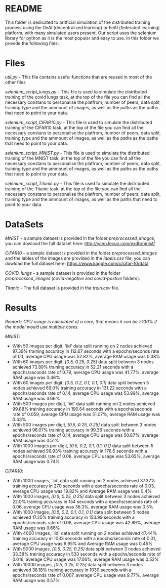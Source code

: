 
# README

This folder is dedicated to aritficial simulation of the distributed training process using the DeAI (decentralized learning) or FeAI (federated learning) platform, with many simulated users present. Our script uses the selenium library for python as it is the most popular and easy to use. In this folder we provide the following files:


# Files

*util.py* - This file contains useful functions that are reused in most of the other files

*selenium_script_lungs.py* - This file is used to simulate the distributed training of the covid lungs task, at the top of the file you can find all the necessary constans to personalise the platfrom, number of peers, data split, training type and the ammount of images, as well as the paths as the paths that need to point to your data.

*selenium_script_CIFAR10.py* - This file is used to simulate the distributed training of the CIFAR10 task, at the top of the file you can find all the necessary constans to personalise the platfrom, number of peers, data split, training type and the ammount of images, as well as the paths as the paths that need to point to your data.

*selenium_script_MNIST.py* - This file is used to simulate the distributed training of the MNIST task, at the top of the file you can find all the necessary constans to personalise the platfrom, number of peers, data split, training type and the ammount of images, as well as the paths as the paths that need to point to your data.

*selenium_script_Titanic.py* - This file is used to simulate the distributed training of the Titanic task, at the top of the file you can find all the necessary constans to personalise the platfrom, number of peers, data split, training type and the ammount of images, as well as the paths that need to point to your data.

# DataSets

*MNIST* - a sample dataset is provided in the folder *preprocessed_images*, you can dowload the full dataset here: http://yann.lecun.com/exdb/mnist/

*CIFAR10* - a sample dataset is provided in the folder *preprocessed_images* and the lables of the images are provided in the *labels.csv* file, you can dowload the full dataset here: https://www.kaggle.com/c/cifar-10/data

*COVID_lungs* - a sample dataset is provided in the folder *preprocessed_images* (*covid-negative* and *covid-postive* folders).

*Titanic* - The full dataset is provided in the *train.csv* file.

# Results

*Remark: CPU usage is calculated of a core, that means it can be >100% if the model would use multiple cores.*

*MNIST*:

 - With 50 images per digit, 'iid' data split running on 2 nodes achieved 97.39% training accuracy in 112.67 seconds with a epochs/seconds rate of 0.1, average CPU usage was 52.82%, average RAM usage was 0.38% 
 -  With 60 images per digit, *[0.5, 0.25, 0.25]* data split between 3 nodes achieved 73.89% training accuracy in 52.21 seconds with a epochs/seconds rate of 0.79, average CPU usage was 41.77%, average RAM usage was 0.46% 
 -  With 60 images per digit, *[0.5, 0.2, 0.1, 0.1, 0.1]* data split between 5 nodes achieved 69.0% training accuracy in 131.22 seconds with a epochs/seconds rate of 0.14, average CPU usage was 53.99%, average RAM usage was 0.66% 
 - With 500 images per digit, 'iid' data split running on 2 nodes achieved 99.88% training accuracy in 190.64 seconds with a epochs/seconds rate of 0.059, average CPU usage was 51.07%, average RAM usage was 0.43% 
 -  With 500 images per digit, *[0.5, 0.25, 0.25]* data split between 3 nodes achieved 96.07% training accuracy in 99.36 seconds with a epochs/seconds rate of 0.14, average CPU usage was 50.87%, average RAM usage was 0.51% 
 -  With 1000 images per digit, *[0.5, 0.2, 0.1, 0.1, 0.1]* data split between 5 nodes achieved 96.93% training accuracy in 176.6 seconds with a epochs/seconds rate of 0.08, average CPU usage was 53.65%, average RAM usage was 0.74% 

*CIFAR10*:

 - With 1000 images, 'iid' data split running on 2 nodes achieved 37.37% training accuracy in 270 seconds with a epochs/seconds rate of 0.03, average CPU usage was 19.82% and Average RAM usage was 0.4%
 - With 1000 images,  *[0.5, 0.25, 0.25]* data split between 3 nodes achieved 22.0% training accuracy in 154 seconds with a epochs/seconds rate of 0.06, average CPU usage was 36.3%, average RAM usage was 0.5% 
 - With 1000 images,  *[0.5, 0.2, 0.1, 0.1, 0.1]* data split between 5 nodes achieved 17.25% training accuracy in 153.99 seconds with a epochs/seconds rate of 0.08, average CPU usage was 42.89%, average RAM usage was 0.66% 
 - With 4000 images, 'iid' data split running on 2 nodes achieved 47.44% training accuracy in 1033 seconds with a epochs/seconds rate of 0.01, average CPU usage was 6.95% and Average RAM usage was 0.45%
 - With 5000 images,  *[0.5, 0.25, 0.25]* data split between 3 nodes achieved 33.38% training accuracy in 530 seconds with a epochs/seconds rate of 0.016, average CPU usage was 17.06%, average RAM usage was 0.52% 
 - With 10000 images,  *[0.5, 0.25, 0.25]* data split between 3 nodes achieved 38.18% training accuracy in 1030 seconds with a epochs/seconds rate of 0.007, average CPU usage was 9.77%, average RAM usage was 0.57% 



